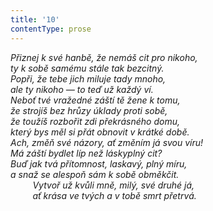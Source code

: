 ```yaml
---
title: '10'
contentType: prose
---
```


_Přiznej k své hanbě, že nemáš cit pro nikoho,  
ty k sobě samému stále tak bezcitný.  
Popři, že tebe jich miluje tady mnoho,  
ale ty nikoho — to teď už každý ví.  
Neboť tvé vražedné záští tě žene k tomu,  
že strojíš bez hrůzy úklady proti sobě,  
že toužíš rozbořit zdi překrásného domu,  
který bys měl si přát obnovit v krátké době.  
Ach, změň své názory, ať změním já svou víru!  
Má záští bydlet líp než láskyplný cit?  
Buď jak tvá přítomnost, laskavý, plný míru,  
a snaž se alespoň sám k sobě obměkčit.  
         Vytvoř už kvůli mně, milý, své druhé já,  
         ať krása ve tvých a v tobě smrt přetrvá._
